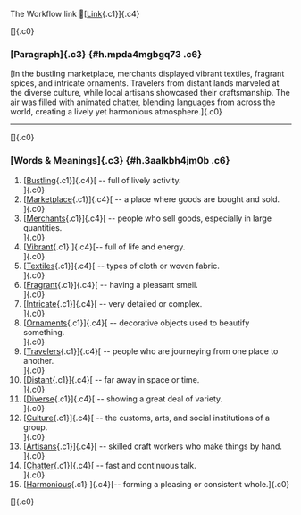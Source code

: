 The Workflow link
👏[[Link](https://www.google.com/url?q=http://www.google.com&sa=D&source=editors&ust=1756237813090201&usg=AOvVaw3nbkDjPHV9cII373udFxz6){.c1}]{.c4}

[]{.c0}

### [Paragraph]{.c3} {#h.mpda4mgbgq73 .c6}

[In the bustling marketplace, merchants displayed vibrant textiles,
fragrant spices, and intricate ornaments. Travelers from distant lands
marveled at the diverse culture, while local artisans showcased their
craftsmanship. The air was filled with animated chatter, blending
languages from across the world, creating a lively yet harmonious
atmosphere.]{.c0}

------------------------------------------------------------------------

[]{.c0}

### [Words & Meanings]{.c3} {#h.3aalkbh4jm0b .c6}

1.  [[Bustling](https://www.google.com/url?q=http://www.google.com&sa=D&source=editors&ust=1756237813091006&usg=AOvVaw2iCsZKNn7BYEm7ExDqxKlB){.c1}]{.c4}[ --
    full of lively activity.\
    ]{.c0}
2.  [[Marketplace](https://www.google.com/url?q=http://www.google.com&sa=D&source=editors&ust=1756237813091163&usg=AOvVaw0TS1z27iZQgRB5yKcn2efR){.c1}]{.c4}[ --
    a place where goods are bought and sold.\
    ]{.c0}
3.  [[Merchants](https://www.google.com/url?q=http://www.google.com&sa=D&source=editors&ust=1756237813091337&usg=AOvVaw3uVTjmulygbaDIk-NUn0ae){.c1}]{.c4}[ --
    people who sell goods, especially in large quantities.\
    ]{.c0}
4.  [[Vibrant](https://www.google.com/url?q=http://www.google.com&sa=D&source=editors&ust=1756237813091501&usg=AOvVaw1bU4_KhHLY4sxfNZymGwL1){.c1}
    ]{.c4}[-- full of life and energy.\
    ]{.c0}
5.  [[Textiles](https://www.google.com/url?q=http://www.google.com&sa=D&source=editors&ust=1756237813091601&usg=AOvVaw0LOKINxgJMBnc1uWepRNrX){.c1}]{.c4}[ --
    types of cloth or woven fabric.\
    ]{.c0}
6.  [[Fragrant](https://www.google.com/url?q=http://www.google.com&sa=D&source=editors&ust=1756237813091706&usg=AOvVaw0A2BR5Ff56IPAfSTKK4A9r){.c1}]{.c4}[ --
    having a pleasant smell.\
    ]{.c0}
7.  [[Intricate](https://www.google.com/url?q=http://www.google.com&sa=D&source=editors&ust=1756237813091808&usg=AOvVaw2HShSiludV6Vl5A0N0STmy){.c1}]{.c4}[ --
    very detailed or complex.\
    ]{.c0}
8.  [[Ornaments](https://www.google.com/url?q=http://www.google.com&sa=D&source=editors&ust=1756237813091910&usg=AOvVaw1lhOjJtcJJRy0XUSEOxwwL){.c1}]{.c4}[ --
    decorative objects used to beautify something.\
    ]{.c0}
9.  [[Travelers](https://www.google.com/url?q=http://www.google.com&sa=D&source=editors&ust=1756237813092047&usg=AOvVaw2Xlo21CMPVwpw9FCy46ZIw){.c1}]{.c4}[ --
    people who are journeying from one place to another.\
    ]{.c0}
10. [[Distant](https://www.google.com/url?q=http://www.google.com&sa=D&source=editors&ust=1756237813092208&usg=AOvVaw27gwX5uNxkKaF998kn0cUL){.c1}]{.c4}[ --
    far away in space or time.\
    ]{.c0}
11. [[Diverse](https://www.google.com/url?q=http://www.google.com&sa=D&source=editors&ust=1756237813092308&usg=AOvVaw3PSfxyhFcQV4SaVggW_dC9){.c1}]{.c4}[ --
    showing a great deal of variety.\
    ]{.c0}
12. [[Culture](https://www.google.com/url?q=http://www.google.com&sa=D&source=editors&ust=1756237813092412&usg=AOvVaw1hlW0tIB2vHv58fOxSE3Wx){.c1}]{.c4}[ --
    the customs, arts, and social institutions of a group.\
    ]{.c0}
13. [[Artisans](https://www.google.com/url?q=http://www.google.com&sa=D&source=editors&ust=1756237813092603&usg=AOvVaw2kfMYdLPVK7VMQ_nPoJG3o){.c1}]{.c4}[ --
    skilled craft workers who make things by hand.\
    ]{.c0}
14. [[Chatter](https://www.google.com/url?q=http://www.google.com&sa=D&source=editors&ust=1756237813092736&usg=AOvVaw31NDKynsUGSEm6ofG4C2nO){.c1}]{.c4}[ --
    fast and continuous talk.\
    ]{.c0}
15. [[Harmonious](https://www.google.com/url?q=http://www.google.com&sa=D&source=editors&ust=1756237813092840&usg=AOvVaw1uMWmB23-H5zRdGGYpQKwK){.c1}
    ]{.c4}[-- forming a pleasing or consistent whole.]{.c0}

[]{.c0}
